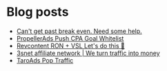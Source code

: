 # Blog posts
<!-- BLOG-POST-LIST:START -->
- [Can&#39;t get past break even. Need some help.](https://afflift.com/f/threads/cant-get-past-break-even-need-some-help.10401/)
- [PropellerAds Push CPA Goal Whitelist](https://afflift.com/f/threads/propellerads-push-cpa-goal-whitelist.10308/)
- [Revcontent RON + VSL Let&#39;s do this 🚀](https://afflift.com/f/threads/revcontent-ron-vsl-lets-do-this-%F0%9F%9A%80.9662/)
- [3snet affiliate network | We turn traffic into money](https://afflift.com/f/threads/3snet-affiliate-network-we-turn-traffic-into-money.1333/)
- [TaroAds Pop Traffic](https://afflift.com/f/threads/taroads-pop-traffic.10394/)
<!-- BLOG-POST-LIST:END -->
